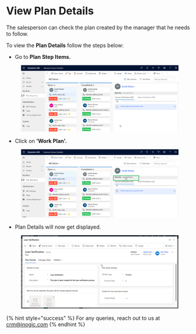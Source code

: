 # View Plan Details

The salesperson can check the plan created by the manager that he needs to follow.

To view the **Plan Details** follow the steps below:

* Go to **Plan Step Items.**

<figure><img src="../../../.gitbook/assets/view plan details.png" alt=""><figcaption></figcaption></figure>

* Click on **'Work Plan'.**

<figure><img src="../../../.gitbook/assets/view plan details2.png" alt=""><figcaption></figcaption></figure>

* Plan Details will now get displayed.

<figure><img src="../../../.gitbook/assets/view plan details3.png" alt=""><figcaption></figcaption></figure>

{% hint style="success" %}
For any queries, reach out to us at [crm@inogic.com](mailto:crm@inogic.com)
{% endhint %}
